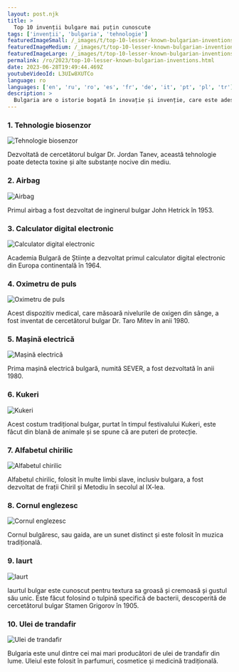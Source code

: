 ```yaml
---
layout: post.njk
title: >
  Top 10 invenții bulgare mai puțin cunoscute
tags: ['invenții', 'bulgaria', 'tehnologie']
featuredImageSmall: /_images/t/top-10-lesser-known-bulgarian-inventions-cover-ro-small.webp
featuredImageMedium: /_images/t/top-10-lesser-known-bulgarian-inventions-cover-ro-medium.webp
featuredImageLarge: /_images/t/top-10-lesser-known-bulgarian-inventions-cover-ro-large.webp
permalink: /ro/2023/top-10-lesser-known-bulgarian-inventions.html
date: 2023-06-28T19:49:44.469Z
youtubeVideoId: L3UIw8XUTCo
language: ro
languages: ['en', 'ru', 'ro', 'es', 'fr', 'de', 'it', 'pt', 'pl', 'tr']
description: >
  Bulgaria are o istorie bogată în inovație și invenție, care este adesea ignorată. Iată zece invenții bulgare mai puțin cunoscute care au avut un impact semnificativ.
---
```


### 1. Tehnologie biosenzor

![Tehnologie biosenzor](/_images/4/42dcf6fa11bc8ec8544bcebfbbde93fd-medium.webp)

Dezvoltată de cercetătorul bulgar Dr. Jordan Tanev, această tehnologie poate detecta toxine și alte substanțe nocive din mediu.

### 2. Airbag

![Airbag](/_images/1/18d0e7277da0095c2bc2a34502fec6aa-medium.webp)

Primul airbag a fost dezvoltat de inginerul bulgar John Hetrick în 1953.

### 3. Calculator digital electronic

![Calculator digital electronic](/_images/b/b9e2fa9ddc7d7b642a2d92839b1bcaa5-medium.webp)

Academia Bulgară de Științe a dezvoltat primul calculator digital electronic din Europa continentală în 1964.

### 4. Oximetru de puls

![Oximetru de puls](/_images/8/8db259cfb1a6a30bdd57e98d00bf556b-medium.webp)

Acest dispozitiv medical, care măsoară nivelurile de oxigen din sânge, a fost inventat de cercetătorul bulgar Dr. Taro Mitev în anii 1980.

### 5. Mașină electrică

![Mașină electrică](/_images/c/ce13f3b237e20f577bcdbbae170851b5-medium.webp)

Prima mașină electrică bulgară, numită SEVER, a fost dezvoltată în anii 1980.

### 6. Kukeri

![Kukeri](/_images/7/741c9c4e38f25471be1bd8e8ae821e29-medium.webp)

Acest costum tradițional bulgar, purtat în timpul festivalului Kukeri, este făcut din blană de animale și se spune că are puteri de protecție.

### 7. Alfabetul chirilic

![Alfabetul chirilic](/_images/6/6f3952555b8d20917ea57ca87443c2c7-medium.webp)

Alfabetul chirilic, folosit în multe limbi slave, inclusiv bulgara, a fost dezvoltat de frații Chiril și Metodiu în secolul al IX-lea.

### 8. Cornul englezesc

![Cornul englezesc](/_images/1/19496d145885c7644bed657e402a9349-medium.webp)

Cornul bulgăresc, sau gaida, are un sunet distinct și este folosit în muzica tradițională.

### 9. Iaurt

![Iaurt](/_images/f/fb78c1b69a751c58f48ac99b84ceef08-medium.webp)

Iaurtul bulgar este cunoscut pentru textura sa groasă și cremoasă și gustul său unic. Este făcut folosind o tulpină specifică de bacterii, descoperită de cercetătorul bulgar Stamen Grigorov în 1905.

### 10. Ulei de trandafir

![Ulei de trandafir](/_images/e/e6ded7310961890ae61fb8f86f225742-medium.webp)

Bulgaria este unul dintre cei mai mari producători de ulei de trandafir din lume. Uleiul este folosit în parfumuri, cosmetice și medicină tradițională.

